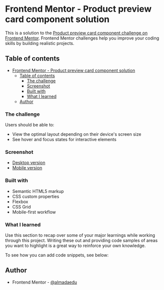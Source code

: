 # Frontend Mentor - Product preview card component solution

This is a solution to the [Product preview card component challenge on Frontend Mentor](https://www.frontendmentor.io/challenges/product-preview-card-component-GO7UmttRfa). Frontend Mentor challenges help you improve your coding skills by building realistic projects. 

## Table of contents

- [Frontend Mentor - Product preview card component solution](#frontend-mentor---product-preview-card-component-solution)
  - [Table of contents](#table-of-contents)
    - [The challenge](#the-challenge)
    - [Screenshot](#screenshot)
    - [Built with](#built-with)
    - [What I learned](#what-i-learned)
  - [Author](#author)
### The challenge

Users should be able to:

- View the optimal layout depending on their device's screen size
- See hover and focus states for interactive elements

### Screenshot

- [Desktop version](https://prnt.sc/NpIbbLRP-FC1)
- [Mobile version](https://prnt.sc/eBwfVRMRbbal)

### Built with

- Semantic HTML5 markup
- CSS custom properties
- Flexbox
- CSS Grid
- Mobile-first workflow


### What I learned

Use this section to recap over some of your major learnings while working through this project. Writing these out and providing code samples of areas you want to highlight is a great way to reinforce your own knowledge.

To see how you can add code snippets, see below:

## Author

- Frontend Mentor - [@almadaedu](https://www.frontendmentor.io/profile/almadaedu)
